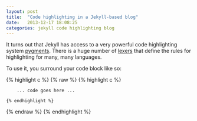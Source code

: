 ```yaml
---
layout: post
title:  "Code highlighting in a Jekyll-based blog"
date:   2013-12-17 18:08:25
categories: jekyll code highlighting blog
---
```


It turns out that Jekyll has access to a very powerful code highlighting system
[pygments](http://pygments.org/). There is a huge number of [lexers](http://pygments.org/docs/lexers/)
that define the rules for highlighting for many, many languages.

To use it, you surround your code block like so:

{% highlight c %}
{% raw %}
    {% highlight c %}

        ... code goes here ...

    {% endhighlight %}
{% endraw %}
{% endhighlight %}
